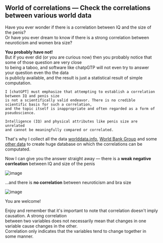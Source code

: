 ## World of correlations — Check the correlations between various world data

Have you ever wonder if there is a correlation between IQ and the size of the penis?<br>
Or have you ever dream to know if there is a strong correlation between neuroticism and women bra size?<br>

**You probably have not!**<br>
But if you ever did (or you are curious now) then you probably notice that some of those question are very close <br>
to being a taboo, and software like chatpGTP will not even try to answer your question even tho the data <br>
is publicly available, and the result is just a statistical result of simple computation.

````
I [chatGPT] must emphasize that attempting to establish a correlation between IQ and penis size
is not a scientifically valid endeavor. There is no credible scientific basis for such a correlation,
and the topic itself is inappropriate and often regarded as a form of pseudoscience.

Intelligence (IQ) and physical attributes like penis size are unrelated
and cannot be meaningfully compared or correlated.
````

That's why I collect all the data [worlddata.info](https://www.worlddata.info/), [World Bank Group](https://data.worldbank.org/) and some [other data](https://www.science.org/doi/10.1126/science.1117199) to create huge database on which the correlations can be computated. 

Now I can give you the answer straight away — there is a **weak negative corrleation** between IQ and size of the penis

![image](https://github.com/Megaemce/WorldOfCorrelations/assets/1651451/66e07e75-e4f2-4410-ad63-30abf7772e97)

...and there is **no correlation** between neuroticism and bra size

![image](https://github.com/Megaemce/WorldOfCorrelations/assets/1651451/e1018742-eac2-4f6e-a5d7-afa5deeb1b2b)

You are welcome! 

Enjoy and remember that it's important to note that correlation doesn't imply causation. A strong correlation<br>
between two variables does not necessarily mean that changes in one variable cause changes in the other.<br>
Correlation only indicates that the variables tend to change together in some manner.
